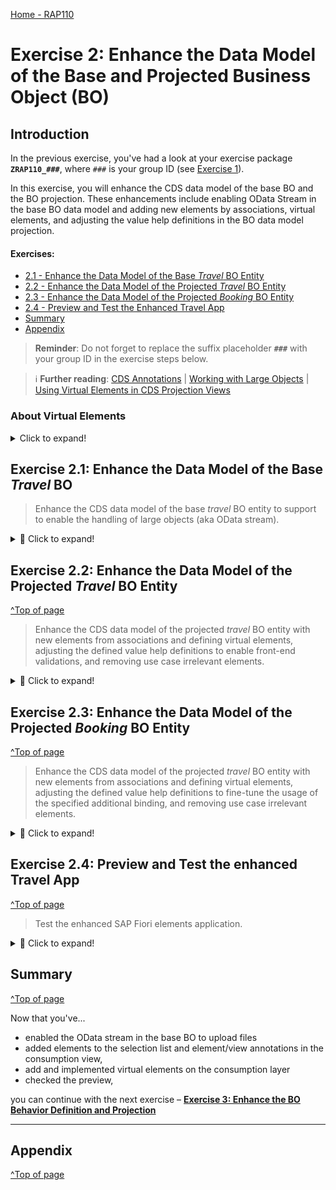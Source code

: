 [Home - RAP110](../../README.md)

# Exercise 2: Enhance the Data Model of the Base and Projected Business Object (BO) 

## Introduction
In the previous exercise, you've had a look at your exercise package **`ZRAP110_###`**, where `###` is your group ID (see [Exercise 1](../ex01/README.md)).  

In this exercise, you will enhance the CDS data model of the base BO and the BO projection. These enhancements include enabling OData Stream in the base BO data model and adding new elements by associations, virtual elements, and adjusting the value help definitions in the BO data model projection.

#### Exercises:
- [2.1 - Enhance the Data Model of the Base _Travel_ BO Entity](#exercise-21-enhance-the-data-model-of-the-base-travel-bo)
- [2.2 - Enhance the Data Model of the Projected _Travel_ BO Entity](#exercise-22-enhance-the-data-model-of-the-projected-travel-bo-entity)
- [2.3 - Enhance the Data Model of the Projected _Booking_ BO Entity](#exercise-23-enhance-the-data-model-of-the-projected-booking-bo-entity)
- [2.4 - Preview and Test the Enhanced Travel App](#exercise-24-preview-and-test-the-enhanced-travel-app)
- [Summary](#summary)
- [Appendix](#appendix) 

> **Reminder**: Do not forget to replace the suffix placeholder **`###`** with your group ID in the exercise steps below. 

> ℹ **Further reading**: [CDS Annotations](https://help.sap.com/docs/btp/sap-abap-restful-application-programming-model/cds-annotations) | [Working with Large Objects](https://help.sap.com/docs/btp/sap-abap-restful-application-programming-model/working-with-large-objects) | [Using Virtual Elements in CDS Projection Views](https://help.sap.com/docs/btp/sap-abap-restful-application-programming-model/using-virtual-elements-in-cds-projection-views) 


### About Virtual Elements

<details>
  <summary> Click to expand!</summary>
  
> Virtual elements represent transient fields in business applications. They are used to define additional CDS elements that are not persisted on the database, but calculated during runtime using ABAP classes that implement the virtual element interface. They are defined at the level of CDS projection views as additional elements within the SELECT list. 
> 
> The OData service metadata do not differentiate between regular CDS elements with database persistence and virtual elements. 
> Consequently, a virtual element appears in an application UI equal to any other element.
> 
> **Read more**: [Using Virtual Elements in CDS Projection Views](https://help.sap.com/docs/btp/sap-abap-restful-application-programming-model/using-virtual-elements-in-cds-projection-views)

</details>


## Exercise 2.1: Enhance the Data Model of the Base _Travel_ BO 

> Enhance the CDS data model of the base _travel_ BO entity to support to enable the handling of large objects (aka OData stream).

<details>
  <summary>🔵 Click to expand!</summary>
  
### Exercise 2.1.1: Enhance the Data Model of the Base _Travel_ BO Entity
[^Top of page](#)

> Adjust the CDS data model of the base _Travel_ BO entity in view entity ![datadefinition](../images/adt_ddls.png)**`ZRAP110_R_TravelTP_###`** to enable the handling of large objects in your Fiori elements app. 
> 
> By doing that, you will give end-users the option to upload and download images from your _Travel_ app. 

<details>
  <summary>🟣 Click to expand!</summary>
 
 1. Go to the **Project Explorer**, open the CDS data definiton ![datadefinition](../images/adt_ddls.png)**`ZRAP110_R_TravelTP_###`**.
  
 2. Enable the OData Stream by adding the appropriate annotations to the elements **`Attachment`** and **`MimeType`** as shown on the screenshot. Use the code snippets provided below .
 
     - For the element **`Attachment`** - which is used to store the LOB (aka stream) and must be bound to a MIME type:
     ```ABAP
       @Semantics.largeObject: { mimeType: 'MimeType',    //case-sensitive
                                 fileName: 'FileName',    //case-sensitive
                                 //acceptableMimeTypes: ['image/png', 'image/jpeg'],
                                 contentDispositionPreference: #ATTACHMENT }
     ``` 
 
     - For the element **`MimeType`** - which is used to indicates the content type of the attachment: 
     ```ABAP
        @Semantics.mimeType: true
     ```
  
    <img src="images/ex2.png" alt="Base Travel BO view" width="50%">   
  
    <details>
      <summary>About the annotation `@Semantics.largeObject`</summary>

      Here is a short explanation of the attributes of the element annotation **`@Semantics.largeObject`** : 

       - **`mimeType`**: It is a mandatory attribute which indicates the name of the field containing the type of a MIME object. The value is-case sentitive.
       - **`fileName`**: It is an optional attribute which indicates the name of the field containing the file name of a MIME object. The value is-case sentitive.
       - **`acceptableMimeTypes`**: It provides the list of acceptable MIME types for the related stream property to restrict or verify the user entry accordingly. If any subtype is accepted, this can be indicated by *.
       - **`contentDispositionPreference`**: It is used to define whether, depending on the browser settings, the file attachment is either displayed in the browser (setting #INLINE) or downloaded when selected (option #ATTACHMENT).  

      [Read more on Semantic Annotations](https://help.sap.com/docs/btp/sap-abap-restful-application-programming-model/semantics-annotations)

     </details>     
      
 3. Save ![save icon](../images/adt_save.png) (**Ctrl+S**) and activate ![activate icon](../images/adt_activate.png) (**Ctrl+F3**) the changes. Close the data definition.

</details>

</details>

## Exercise 2.2: Enhance the Data Model of the Projected _Travel_ BO Entity
[^Top of page](#)
 
> Enhance the CDS data model of the projected _travel_ BO entity with new elements from associations and defining virtual elements, adjusting the defined value help definitions to enable front-end validations, and removing use case irrelevant elements.

 <details>
  <summary>🔵 Click to expand!</summary>
  
### Exercise 2.2.1: Enhance the _Travel_ BO projection view

> Enhance the _Travel_ BO projection view ![datadefinition](../images/adt_ddls.png)**`ZRAP110_C_TravelTP_###`**, aka consumption view.

 <details>
  <summary>🟣 Click to expand!</summary>

 1. Performing classic adjustment tasks such as adding new elements from associations, specifying associated text elements, removing use case irrelevant elements have already been introduced and explained in [RAP100](https://github.com/SAP-samples/abap-platform-rap-workshops/tree/main/rap1xx/rap100#exercises). 
   
    Replace the whole data definition of the _travel_ BO projection view ![datadefinition](../images/adt_ddls.png)**`ZRAP110_C_TravelTP_###`** with the source code from the document provided below.
  
    Replace all occurences of the placeholder **`###`** with your group ID using **Ctrl+F**.
    
    > **Hint**: The changed lines are marked with a comment in the provided source code.
  
    ▶📄 **Source code document:** ![ddls icon](../images/adt_ddls.png)[CDS Projection View ZRAP110_C_TRAVELTP_###](sources/EX02_DDLS_ZRAP110_C_TRAVELTP.txt)       
  
 2. Now, go ahead and define the virtual element **`OverallStatusIndicator`** that will be used to specify the criticality of the travel overall status in the _Travel_ app in the metadata extension later on. The end-user label of this element is **`Overall Status Indicator`**. 
 
    The keyword **`virtual`** must be specified in front of the element and the name of the calculation class must be specified in the annotation **`@ObjectModel.virtualElementCalculatedBy`**. The ABAP class ![class icon](../images/adt_class.png)**`ZRAP110_CALC_TRAV_ELEM_###`** will be used to calculate this virtual element is specified.   
   
    Uncomment in the _Travel_ BO projection view ![datadefinition](../images/adt_ddls.png)**`ZRAP110_C_TravelTP_###`** the code snippet below placed after the element **`OverallStatusText`** in the SELECT list as shown on the screenshot and replace the placeholder **`###`** with your group ID.
  
    ```ABAP
              @ObjectModel.virtualElementCalculatedBy: 'ABAP:ZRAP110_CALC_TRAV_ELEM_###'
              @EndUserText.label: 'Overall Status Indicator'
      virtual OverallStatusIndicator : abap.int2,
    ```                      
  
    <img src="images/ex2x1.png" alt="ABAP Class" width="50%">
   
    >  ℹ **Info:** Due to time constraint, a skelleton of the class **`ABAP:ZRAP110_CALC_TRAV_ELEM_###`* has been already generated in your exercise package. You will enhance its implementation in the step 2.4.   
  
 3. Save ![save icon](../images/adt_save.png) (**Ctrl+S**) and activate ![activate icon](../images/adt_activate.png) (**Ctrl+F3**) the changes. Close the data definition.  

</details>

### Exercise 2.2.2: Calculate the Virtual Elements of the _Travel_ BO Entity

> Implement the logic of the virtual element **`OverallStatusIndicator`** in the ABAP Class ![class icon](../images/adt_class.png)**`ZRAP110_CALC_TRAV_ELEM_###`**, where `###`is your group ID.

 <details>
  <summary>🟣 Click to expand!</summary>

 1. Open your ABAP class ![class icon](../images/adt_class.png)**`ZRAP110_CALC_TRAV_ELEM_###`** and have a look at the available source code.
    
    > ⚠ **Error**: Please remove the statement **`interfaces IF_SADL_EXIT .`**  erroneously inserted by the generator into the class definition section. This is due to a bug that is currently under investigation.
    > 
    >   <img src="images/interfacex.png" alt="ABAP Class" width="50%">          

    Your source code will look like this:
   
    <img src="images/ex203.png" alt="ABAP Class" width="50%">
  
    **Brief explanation**: 
    <details>
      <summary> Click to expand!</summary>
   
      - The class implements the virtual element interface **`IF_SADL_EXIT_CALC_ELEMENT_READ`** that must be implemented by calculation classes for virtual elements.
  
      - The method **`IF_SADL_EXIT_CALC_ELEMENT_READ~GET_CALCULATION_INFO`** provides a list of all elements that are required for calculating the values of the virtual elements in the requested entity. This method is called during runtime before the retrieval of data from the database to ensure that all necessary elements for calculation are filled with data.
  
      - The method **`IF_SADL_EXIT_CALC_ELEMENT_READ~CALCULATE`** executes the value calculation for the virtual element. This method is called during runtime after data is retrieved from the database. The elements needed for the calculation of the virtual elements are already inside the data table passed to this method. The method returns a table that contains the values of the requested virtual elements.
    
      > **Read more**: [Using Virtual Elements in CDS Projection](https://help.sap.com/docs/btp/fc4c71aa50014fd1b43721701471913d/319380e0cef94051ae9aa292ffadb59a.html)

    </details>      
      
 2. Define the class method interface **`calculate_trav_status_ind`** in the public section of the class definition where the proper calculation of the virtual element **`OverallStatusIndicator`** will take place. The method is declared as class method to have the possibility to access it externaly, for example, from a function.
  
    For that, insert the code snippet provided below after the statement _`interfaces IF_SADL_EXIT_CALC_ELEMENT_READ.`_ in the class definition and replace all occurences of the placeholder **`###`** with your group ID.   
  
    ```ABAP
    CLASS-METHODS:
      calculate_trav_status_ind
        IMPORTING is_original_data TYPE ZRAP110_C_TravelTP_###
        RETURNING VALUE(result)    TYPE ZRAP110_C_TravelTP_###.
    ```      
  
     Your source code should look like this:
     
     <img src="images/ex2x2.png" alt="ABAP Class" width="50%">
 
  
 3. Press the light bulb symbol on the left side or use the ADT Quick Fix (**Ctrl+1**) to add the missing method implementations. Set the cursor before your method **`calculate_trav_status_ind`** and press **CTRL + 1**, select **Add implementation for `calculate_trav_status_ind`**.

    Your source code should look like this:
     
    <img src="images/ex2x11.png" alt="ABAP Class" width="50%">
  
 4. Implement the methods **`calculate_trav_status_ind`**.
     
    The logic is quite simple: the criticality indicator ( 1  = red | 2 = orange  | 3 = green) is bound to the overall travel status:
     - If travel status is _accepted_, then the criticality is `3`, i.e. green.
     - If travel status is _open_, then the criticality is `2`, i.e. orange.
     - If travel status is _rejected_, then the criticality is `1`, i.e. red.
   
    For that, replace the empty method implementation of **`calculate_trav_status_ind`** with the code snippet provided below.
  
    ```ABAP
      METHOD calculate_trav_status_ind.   
        result = CORRESPONDING #( is_original_data ).

        "travel status indicator
        "(criticality: 1  = red | 2 = orange  | 3 = green)  
        CASE result-OverallStatus.
          WHEN 'X'.
            result-OverallStatusIndicator = 1.
          WHEN 'O'.
            result-OverallStatusIndicator = 2.
          WHEN 'A'.
            result-OverallStatusIndicator = 3.        
          WHEN OTHERS.
        ENDCASE.
      ENDMETHOD.   
    ```   
   
    <img src="images/ex206.png" alt="ABAP Class" width="50%">
  
 5. Now, uncomment the method call **`calculate_trav_status_ind`** within the method **`CALCULATE`**.
   
    > `<fs_trav_original_data> = zrap110_calc_trav_elem_###=>calculate_trav_status_ind( <fs_trav_original_data> ).`
  
    <img src="images/ex207.png" alt="ABAP Class" width="80%">  
  
 6. Save ![save icon](../images/adt_save.png) (**Ctrl+S**) and activate ![activate icon](../images/adt_activate.png) (**Ctrl+F3**) the changes. Close the ABAP class.
   
</details>

</details>  
  
## Exercise 2.3: Enhance the Data Model of the Projected _Booking_ BO Entity
[^Top of page](#)

> Enhance the CDS data model of the projected _travel_ BO entity with new elements from associations and defining virtual elements, adjusting the defined value help definitions to fine-tune the usage of the specified additional binding, and removing use case irrelevant elements.

 <details>
  <summary>🔵 Click to expand!</summary>

 ### Exercise 2.3.1: Enhance the _Booking_ BO projection view

> Enhance the _Booking_ BO projection view ![ddls icon](../images/adt_ddls.png)**`ZRAP110_C_BookingTP_###`**.   
> 
> Beside basic minor classic adjustments, you will add four (4) virtual elements to the data model: 
>   
>   - **`BookingStatusIndicator`** that will be used to determine the criticality of the booking status on Fiori elements UIs in the metadata extension later on. End-user label is "_Overall Status Indicator_".   
>   - **`InitialDaysToFlight`** that will be used to calculate the initial number of days between the flight date and the booking date (_flight date - booking date_). the end-user label is "_Initial Days to Flight_".     
>   - **`RemainingDaysToFlight`** that will be used to calculate the remaining number of days before the flight (_flight date - current date_). End-user label is "_Remaining Days to Flight_".    
>   - **`DaysToFlightIndicator`** that will be used to calculate the criticality indicator for the remaining days to flight. The end-user label is "_Days to Flight Indicator_".         
 
 <details>
  <summary>🟣 Click to expand!</summary>
 
 1. Open the CDS projection view ![datadefinition](../images/adt_ddls.png)**`ZRAP110_C_BookingTP_###`**. 
  
 2. Similarly to Exercise 2.2.1 basic adjustments will be carried out by simply replacing the complete data definition of your _Booking_ BO projection view with the source code provided in the source code document linked below. 
   
    Replace all occurences of the placeholder **`###`** with your group ID using **Ctrl+F**.
 
    ▶📄 **Source code document**: ![ddls icon](../images/adt_ddls.png)[CDS projection view ZRAP110_C_BookingTP_###](sources/EX02_DDLS_ZRAP110_C_BOOKINGTP.txt)  
  
 3. Now, define the four (4) new virtual elements **`BookingStatusIndicator`**, **`InitialDaysToFlight`**, **`RemainingDaysToFlight`**, and **`RemainingDaysToFlight`**. Their values will be determined in the ABAP class **`ZRAP110_CALC_BOOK_ELEM_###`**.
      
    For that, uncomment the code snippet below placed after the element **`BookingStatusText`** in the SELECT list as shown on the screenshot and replace the placeholders **`###`** with your group ID.
       
    <img src="images/ex2x3.png" alt="ABAP Class" width="70%">

    <details>
      <summary>Source code</summary>   
        
      ```ABAP
              @ObjectModel.virtualElementCalculatedBy: 'ABAP:ZRAP110_CALC_BOOK_ELEM_###'
              @EndUserText.label: 'Booking Status Indicator'
      virtual BookingStatusIndicator : abap.int2,

              @ObjectModel.virtualElementCalculatedBy: 'ABAP:ZRAP110_CALC_BOOK_ELEM_###'
              @EndUserText.label: 'Initial Days to Flight'
      virtual InitialDaysToFlight    : abap.int1,

              @ObjectModel.virtualElementCalculatedBy: 'ABAP:ZRAP110_CALC_BOOK_ELEM_###'
              @EndUserText.label: 'Remaining Days to Flight'
      virtual RemainingDaysToFlight  : abap.int1,

              @ObjectModel.virtualElementCalculatedBy: 'ABAP:ZRAP110_CALC_BOOK_ELEM_###'
              @EndUserText.label: 'Days to Flight Indicator'
      virtual DaysToFlightIndicator  : abap.int1,      
      ``` 
      
    </details>
     
 5. Save ![save icon](../images/adt_save.png) (**Ctrl+S**) and activate ![activate icon](../images/adt_activate.png) (**Ctrl+F3**) the changes. Close the data definition.  
  
</details>

### Exercise 2.3.2: Calculate the Virtual Elements of the _Booking_ BO Entity 
[^Top of page](#)

> Implement the logic of the different virtual elements of the _booking_ BO entity in the ABAP Class ![class icon](../images/adt_class.png)**`ZRAP110_CALC_BOOK_ELEM_###`**, where `###`is your group ID.

 <details>
  <summary>🟣 Click to expand!</summary>

 1. Open your ABAP class ![ABAP class](../images/adt_class.png)**`ZRAP110_CALC_BOOK_ELEM_###`** and have a look at it. It is similar to the ABAP class `ZRAP110_CALC_TRAV_ELEM_###` and the princip is the same.
      
    > ⚠ **Error**: Please remove the statement **`interfaces IF_SADL_EXIT .`** erroneously inserted by the generator into the class definition section. This is due to a bug that is currently under investigation.
    > 
    > <img src="images/interfacex2.png" alt="ABAP Class" width="50%">     
        
 2. Define the class method interface **`calculate_days_to_flight`** in the public section of the class definition. 

    For that, insert the code snippet provided below after the statement _`interfaces IF_SADL_EXIT_CALC_ELEMENT_READ.`_ in the class definition and replace all occurences of the placeholder **`###`** with your group ID.

    ```ABAP
      CLASS-METHODS:
        calculate_days_to_flight
          IMPORTING is_original_data TYPE ZRAP110_C_BookingTP_###
          RETURNING VALUE(result)    TYPE ZRAP110_C_BookingTP_###.
    ```      
  
     Your source code should look like this:
     
     <img src="images/ex2x13.png" alt="ABAP Class" width="50%">
  
 3. Save ![save icon](../images/adt_save.png) (**Ctrl+S**) the changes. 
  
 4. Press the light bulb symbol on the left side or use the ADT Quick Fix (**Ctrl+1**) to add the missing method implementations. Set the cursor before your method **`calculate_days_to_flight`** and press **CTRL + 1**, select **Add implementation for `calculate_days_to_flight`**.

    Your source code should look like this:
     
    <img src="images/ex2x14.png" alt="ABAP Class" width="50%">  
  
 5. Implement the method **`calculate_days_to_flight`** which calculates the value of the virtual element defined in the _booking_ BO entity.

    For that, replace the empty method implementation of **`calculate_days_to_flight`** with the code snippet provided below.   
  
    ```ABAP
      METHOD calculate_days_to_flight.
        DATA(today) = cl_abap_context_info=>get_system_date( ).

        result = CORRESPONDING #( is_original_data ).

        "VE InitialDaysToFlight: initial days to flight
        DATA(initial_days) = result-FlightDate - result-BookingDate.
        IF initial_days > 0 and initial_days < 999.
    *    IF initial_days > 0 .
          result-InitialDaysToFlight =  initial_days.
        ELSE.
          result-InitialDaysToFlight = 0.
        ENDIF.

        "VE RemainingDaysToFlight: remaining days to flight
        DATA(remaining_days) = result-FlightDate - today.
        IF remaining_days < 0 OR remaining_days > 999.
          result-RemainingDaysToFlight = 0.
        ELSE.
          result-RemainingDaysToFlight =  result-FlightDate - today.
        ENDIF.

        "VE DaysToFlightIndicator: remaining days to flight *indicator*
        "(dataPoint: 1 = red | 2 = orange | 3 = green | 4 = grey | 5 = bleu)
        IF remaining_days >= 6.
          result-DaysToFlightIndicator = 3.       "green
        ELSEIF remaining_days <= 5 AND remaining_days >= 3.
          result-DaysToFlightIndicator = 2.       "orange
        ELSEIF remaining_days <= 2 AND remaining_days >= 0.
          result-DaysToFlightIndicator = 1.       "red
        ELSE.
          result-DaysToFlightIndicator = 4.       "grey
        ENDIF.

        "VE BookingStatusIndicator: booking status indicator
        "(criticality: 1  = red | 2 = orange  | 3 = green)
        CASE result-BookingStatus.
          WHEN 'X'.
            result-BookingStatusIndicator = 1.
          WHEN 'N'.
            result-BookingStatusIndicator = 2.
          WHEN 'B'.
            result-BookingStatusIndicator = 3.
          WHEN OTHERS.
        ENDCASE.
      ENDMETHOD.
    ```  
    
    <details>
      <summary>About the virtual elements</summary>
      
       - **`BookingStatusIndicator`**: For the UI coloring - 1  = red (Cancelled) | 2 = orange (Open)  | 3 = green (Booked)
       - **`InitialDaysToFlight`**: The initial number of days between the flight date and the booking date (_flight date - booking date_). 
       - **`RemainingDaysToFlight`**: The number of days until departure from today.   
       - **`DaysToFlightIndicator`**: The criticality/coloring for the remaining days to flight    
       - Colors: 1 = red | 2 = orange | 3 = green | 4 = grey | 5 = bleu
    </details>      
   
 7. Now, uncomment the method call **`calculate_trav_status_ind`** within the method **`CALCULATE`**.
   
    > `<fs_book_original_data> = zrap110_calc_book_elem_###=>calculate_days_to_flight( <fs_book_original_data> ).`
  
    <img src="images/ex2x15.png" alt="ABAP Class" width="80%">  
   
 8. Save ![save icon](../images/adt_save.png) (**Ctrl+S**) and activate ![activate icon](../images/adt_activate.png) (**Ctrl+F3**) the changes. Close the ABAP class. 
   
</details>

</details>
   
## Exercise 2.4: Preview and Test the enhanced Travel App
[^Top of page](#)

> Test the enhanced SAP Fiori elements application.   

 <details>
  <summary>🔵 Click to expand!</summary>
   
 1. Refresh your browser or start the  SAP Fiori elements app preview from your service binding ![../servicebinding](../images/adt_srvb.png) **`ZRAP110_UI_TRAVEL_O4_###`** by double-clickin the _**Travel**_ entity set.
   
    If you haven't created any entries, please do one travel entry now.
 
 2. Click **Go** on the app and check the result.
   
    <img src="images/ex2x4.png" alt="ABAP Class" width="80%">  
     
 3. Press the respective **_Gear_** icon and check their calculated values. 
   
    <img src="images/ex2x10.png" alt="ABAP Class" width="80%">   
   
    Now add the missing column (virtual elements) **Overall Status Indicator** on the list report and click **OK**.
   
    <img src="images/ex2x5.png" alt="ABAP Class" width="50%">  
   
 4. Now you can see the **Overall Status Indicator**.
   
    <img src="images/ex2x6.png" alt="ABAP Class" width="80%">  

 5. Select your entry.
   
    <img src="images/ex2x7.png" alt="ABAP Class" width="80%">   
   
    Now click **Edit**.
   
    <img src="images/ex2x8.png" alt="ABAP Class" width="80%">  
   
    Now you can see, that you are able to upload attachement on the _Booking_ object page. 
   
    <img src="images/ex2x9.png" alt="ABAP Class" width="80%">  

</details>


## Summary 
[^Top of page](#)

Now that you've... 
- enabled the OData stream in the base BO to upload files
- added elements to the selection list and element/view annotations in the consumption view,
- add and implemented virtual elements on the consumption layer  
- checked the preview,

you can continue with the next exercise – **[Exercise 3: Enhance the BO Behavior Definition and Projection](../ex03/README.md)**

---

## Appendix
[^Top of page](#)
<!--
Find the full solution source code of all ![tabl](../images/adt_tabl.png)database tables, CDS artefacts ( ![ddls](../images/adt_ddls.png)views,  ![ddlx](../images/adt_ddlx.png)metadata extensions and  ![bdef](../images/adt_bdef.png)behavior), ![class](../images/adt_class.png) ABAP classes, and ![servicebinding](../images/adt_srvb.png) service definition used in this workshop in the [**sources**](../sources) folder. 
  
Don't forget to replace all occurences of the placeholder `###` in the provided source code with your group ID using the ADT _Replace All_ function (_Ctrl+F_).
-->  
